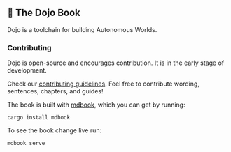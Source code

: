 ## 📖 The Dojo Book

Dojo is a toolchain for building Autonomous Worlds.

### Contributing
Dojo is open-source and encourages contribution. It is in the early stage of development.

Check our [contributing guidelines](./CONTRIBUTING.md). Feel free to contribute wording, sentences, chapters, and guides!

The book is built with [mdbook](https://github.com/rust-lang/mdBook), which you can get by running:

```
cargo install mdbook
```

To see the book change live run:

```sh
mdbook serve
```